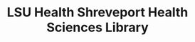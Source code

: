 ---
layout: repo
title: "LSU Health Shreveport Health Sciences Library"
id: 25560
permalink: repos/25560/
---